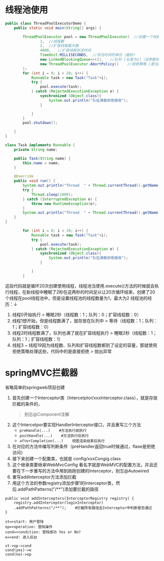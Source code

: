 # 线程池使用
```java
public class ThreadPoolExecutorDemo {
    public static void main(String[] args) {

        ThreadPoolExecutor pool = new ThreadPoolExecutor(  //创建一个线程池
                1,  //线程数
                2,  //扩容线程最大数
                4000,   //扩容线程存活时间
                TimeUnit.MILLISECONDS,  //存活时间的单位（毫秒）
                new LinkedBlockingQueue<>(1),   //队列 [长度为1]（没参数则是~27亿）
                new ThreadPoolExecutor.AbortPolicy()    //拒绝策略 [是当队列满了就拒绝，抛出RejectedExecutionException异常 ]（队列满了之后则使用这里的拒绝策略）
        );
        for (int i = 0; i < 20; i++) {
            Runnable task = new Task("Task"+i);
            try {
                pool.execute(task);
            } catch (RejectedExecutionException e) {
                synchronized (Object.class){
                    System.out.println("队伍满载拒绝接收");
                }

            }
        }
        pool.shutdown();

    }
}

class Task implements Runnable {
    private String name;

    public Task(String name) {
        this.name = name;
    }

    @Override
    public void run() {
        System.out.println("Thread  " + Thread.currentThread().getName() + " 开始 " + name);
        try {
            Thread.sleep(2000);
        } catch (InterruptedException e) {
            throw new RuntimeException(e);
        }
        System.out.println("Thread  " + Thread.currentThread().getName() + " 结束 " + name);
    }
}
```
```java
        for (int i = 0; i < 20; i++) {
            Runnable task = new Task("Task"+i);
            try {
                pool.execute(task);
            } catch (RejectedExecutionException e) {
                synchronized (Object.class){
                    System.out.println("队伍满载拒绝接收");
                }

            }
        }
```
这段代码就是循环20次创建使用线程，线程池当使用.execute()方法的时候就会执行线程，在新线程中睡眠了2秒在这两秒的时间足以让20次循环结束，创建了20个线程在pool线程池中，但是设置线程池的线程数量为1，最大为2
线程池的经历：↓
1. 线程0开始执行 > 睡眠2秒（线程数：1；队列：0；扩容线程数：0）
2. 线程1想开始，但是线程数满了，就存放在队列中 > 等待（线程数：1；队列：1；扩容线程数：0）
3. 线程2时线程数满了，队列也满了就在扩容线程执行 > 睡眠2秒（线程数：1；队列：1；扩容线程数：1）
4. 线程3 ~ 线程19因为线程数、队列和扩容线程数都到了设定的容量，那就使用拒绝策略处理这些，代码中的是直接拒绝 > 抛出异常

# springMVC拦截器
省略简单的springweb项目创建
1. 首先创建一个Interceptor类（Intercetptor/xxxInterceptor.class），就是存放拦截的条件的，
    > 别忘@Component注解
2. 这个Intercetpor要实现HandlerInterceptor接口，并且重写三个方法
    + `preHandle(...)    #方法执行前执行`
    + `postHandle(...)    #方法执行后执行`
    + `afterCompletion(...)    视图渲染结束后执行`
3. 在对应的方法中编写判断条件（preHandler返回true时候通过，flase是拒绝访问）
4. 接下来创建一个配置类，也就是 config/xxxCongig.class
5. 这个继承类要继承WebMvcConfig 看名字就是WebMVC的配置方法，并且还要在下一步重写的方法中用到刚刚创建的Interceptor，别忘@Autowired
6. 重写addInterceptor方法添加拦截
7. 用这个方法的参数registry添加步骤1的Interceptor类，然后.addPathPatterns("/**")添加要拦截的路径
```
public void addInterceptors(InterceptorRegistry registry) {
    registry.addInterceptor(loginInterceptor)
    .addPathPatterns("/**");    #拦截所有路径去Interceptor中判断是否通过
}
```
```flow
st=>start: 用户登陆
op=>operation: 登陆操作
cond=>condition: 登陆成功 Yes or No?
e=>end: 进入后台

st->op->cond
cond(yes)->e
cond(no)->op
```

